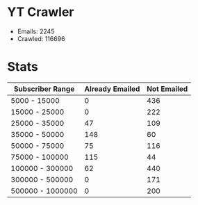 # YT Crawler
- Emails: 2245
- Crawled: 116696

# Stats
| Subscriber Range  | Already Emailed | Not Emailed |
|-------|-------|-------|
| 5000 - 15000 | 0 | 436 |
| 15000 - 25000 | 0 | 222 |
| 25000 - 35000 | 47 | 109 |
| 35000 - 50000 | 148 | 60 |
| 50000 - 75000 | 75 | 116 |
| 75000 - 100000 | 115 | 44 |
| 100000 - 300000 | 62 | 440 |
| 300000 - 500000 | 0 | 171 |
| 500000 - 1000000 | 0 | 200 |
